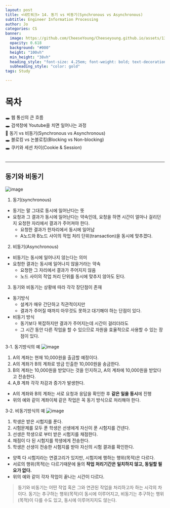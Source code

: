 ```yaml
---
layout: post
title: <네트워크> 14. 동기 vs 비동기(Synchronous vs Asynchronous)
subtitle: Engineer Information Processing
author: Jo
categories: CS
banner:
  image: https://github.com/CheeseYoung/Cheeseyoung.github.io/assets/132384527/e0e893ca-08ac-4df2-b1a4-4d96d13f36fc
  opacity: 0.618
  background: "#000"
  height: "100vh"
  min_height: "38vh"
  heading_style: "font-size: 4.25em; font-weight: bold; text-decoration: underline"
  subheading_style: "color: gold"
tags: Study

---
```


# 목차
🕳 웹 통신의 큰 흐름 <br>
🕳 검색창에 Youtube을 치면 일어나는 과정 <br>
📌 동기 vs 비동기(Synchronous vs Asynchronous) <br>
🕳 블로킹 vs 논블로킹(Blocking vs Non-blocking) <br>
🕳 쿠키와 세션 차이(Cookie & Session) <br>
<br>
<hr>

## 동기와 비동기
![image](https://github.com/CheeseYoung/Cheeseyoung.github.io/assets/132384527/e0e893ca-08ac-4df2-b1a4-4d96d13f36fc)

1. 동기(synchronous)
- 동기는 말 그대로 동시에 일어난다는 뜻
- 요청과 그 결과가 동시에 일어난다는 약속인데, 요청을 하면 시간이 얼마나 걸리던지 요청한 자리에서 결과가 주어져야 한다.
  - 요청한 결과가 한자리에서 동시에 일어남
  - A노드와 B노드 사이의 작업 처리 단위(transaction)을 동시에 맞추겠다.

2. 비동기(Asynchronous)
- 비동기는 동시에 일어나지 않는다는 의미
- 요청한 결과는 동시에 일어나지 않을거라는 약속
  - 요청한 그 자리에서 결과가 주어지지 않음
  - 노드 사이의 작업 처리 단위를 동시에 맞추지 않아도 된다.

3. 동기와 비동기는 상황에 따라 각각 장단점이 존재
- 동기방식
  - 설계가 매우 간단하고 직관적이지만
  - 결과가 주어질 때까지 아무것도 못하고 대기해야 하는 단점이 있다.
- 비동기 방식
  - 동기보다 복잡하지만 결과가 주어지는데 시간이 걸리더라도
  - 그 시간 동안 다른 작업을 할 수 있으므로 자원을 효율적으로 사용할 수 있는 장점이 있다.

3-1. 동기방식의 예
![image](https://github.com/CheeseYoung/Cheeseyoung.github.io/assets/132384527/93295c85-e9dc-4439-a67e-41ba3517e7f0)
  1) A의 계좌는 현재 10,000원을 출금할 예정이다.
  2) A의 계좌가 B의 계좌로 방금 인출한 10,000원을 송금한다.
  3) B의 계좌는 10,000원을 받았다는 것을 인지하고, A의 계좌에 10,000원을 받았다고 전송한다.
  4) A,B 계좌 각각 차감과 증가가 발생한다.
- A의 계좌와 B의 계좌는 서로 요청과 응답을 확인한 후 **같은 일을 동시**에 진행
- 위의 예와 같이 계좌이체 같은 작업은 꼭 동기 방식으로 처리해야 한다.

3-2. 비동기방식의 예
![image](https://github.com/CheeseYoung/Cheeseyoung.github.io/assets/132384527/69539eae-9ff4-4434-9378-25c4a6847e3f)
  1) 학생은 받은 시험지를 푼다.
  2) 시험문제를 모두 푼 학생은 선생에게 자신이 푼 시험지를 건넨다.
  3) 선생은 학생으로 부터 받은 시험지를 채점한다.
  4) 채점이 다 된 시험지를 학생에게 전송한다.
  5) 학생은 선생이 전송한 시험지를 받아 자신의 시험 결과를 확인한다.
- 양쪽 다 시험지라는 연결고리가 있지만, 시험지에 행하는 행위(목적)은 다르다.
- 서로의 행위(목적)는 다르기때문에 둘의 **작업 처리기간은 일치하지 않고, 동일할 필요가 없다.**
- 위의 예와 같이 각자 작업이 끝나는 시간이 다르다.

> 동기와 비동기는 어떤 작업 혹은 그와 연관된 작업을 처리하고자 하는 시각의 차이다.
> 동기는 추구하는 행위(목적)이 동시에 이루어지고, 비동기는 추구하는 행위(목적)이 다를 수도 있고, 동시에 이루어지지도 않는다.




















